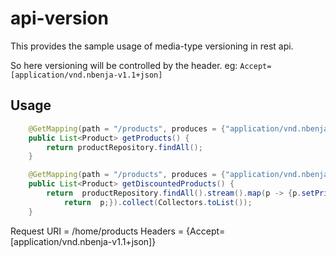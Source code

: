 # api-version

This provides the sample usage of media-type versioning in rest api.

So here versioning will be controlled by the header. eg:
`Accept=[application/vnd.nbenja-v1.1+json]`

## Usage
```java
    @GetMapping(path = "/products", produces = {"application/vnd.nbenja-v1.0+json"})
    public List<Product> getProducts() {
        return productRepository.findAll();
    }
```

```java
    @GetMapping(path = "/products", produces = {"application/vnd.nbenja-v1.1+json"})
    public List<Product> getDiscountedProducts() {
        return  productRepository.findAll().stream().map(p -> {p.setPrice(p.getPrice() -100);
            return  p;}).collect(Collectors.toList());
    }
```

Request URI = /home/products
Headers = {Accept=[application/vnd.nbenja-v1.1+json]}

